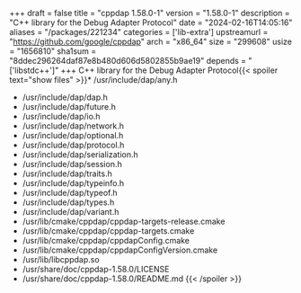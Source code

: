 +++
draft = false
title = "cppdap 1.58.0-1"
version = "1.58.0-1"
description = "C++ library for the Debug Adapter Protocol"
date = "2024-02-16T14:05:16"
aliases = "/packages/221234"
categories = ['lib-extra']
upstreamurl = "https://github.com/google/cppdap"
arch = "x86_64"
size = "299608"
usize = "1656810"
sha1sum = "8ddec296264daf87e8b480d606d5802855b9ae19"
depends = "['libstdc++']"
+++
C++ library for the Debug Adapter Protocol{{< spoiler text="show files" >}}* /usr/include/dap/any.h
* /usr/include/dap/dap.h
* /usr/include/dap/future.h
* /usr/include/dap/io.h
* /usr/include/dap/network.h
* /usr/include/dap/optional.h
* /usr/include/dap/protocol.h
* /usr/include/dap/serialization.h
* /usr/include/dap/session.h
* /usr/include/dap/traits.h
* /usr/include/dap/typeinfo.h
* /usr/include/dap/typeof.h
* /usr/include/dap/types.h
* /usr/include/dap/variant.h
* /usr/lib/cmake/cppdap/cppdap-targets-release.cmake
* /usr/lib/cmake/cppdap/cppdap-targets.cmake
* /usr/lib/cmake/cppdap/cppdapConfig.cmake
* /usr/lib/cmake/cppdap/cppdapConfigVersion.cmake
* /usr/lib/libcppdap.so
* /usr/share/doc/cppdap-1.58.0/LICENSE
* /usr/share/doc/cppdap-1.58.0/README.md
{{< /spoiler >}}